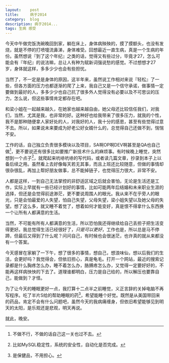 ```yaml
---
layout:    post
title:     病于2014
category:  blog
description: 病于2014...
tags: 生病 感受
---
```

今天中午做完饭洗碗晚回到家，躺在床上，身体病殃殃的，摸了摸额头，也没有发烧，就是不停的打喷嚏流鼻涕，身体难受。回想最近一直生病，真是一个生病的年份。虽然想说『到了这个年纪』之类的话，觉得又有些过分，毕竟才27，怎么可能会有『年纪』的说法嘛，总让人有种为赋新词强说愁的感觉。不过想想才27岁，身体就这样，多多少少也会有些担忧。

当然了，不一定是是身体的原因，这半年来，虽然说工作相对来说『轻松』了一些，但各方面的压力也都逐渐的爬了上来，我自己又是一个信守承诺，做事情一定要做到最好的人，多多少少也自己抗了很多外人觉得没有必要以及不可思议的压力，怎么说，但这些事情肯定都存在吧。

和梁小姐在一起越来越久，在她家也越来越自由，她父母还比较信任我们，对我们，当然，尤其是我，也非常的好。这种好也给我带来了很多压力，就我的个性，我不是那种随便拿人家好处的人，对我好的人，我十分的感恩，甚至有些觉得过意不去。所以，如果说未来要成为好老公好女婿什么的，总觉得自己还做不到，惴惴不安。

工作的话，自己独立负责很多模块以及项目，SA啊OP啊DEV啊甚至是QA也自己做[^1]，更不要说还有很多比如要推广新技术什么的麻烦事。有时候晚上睡觉，突然想到一个点子[^2]，就爬起来吭哧吭哧的写代码，或者读几篇文章，抄录到本子上以备后续之用。虽然看上去好像每天若无其事，而且上班还比较随意，但做的事情却很杂很乱，再加上帮好朋友做事，总不能掉链子，也觉得压力很大，非常不安。

[^1]: 不做不行，不做的话自己这一关也过不去。

[^2]: 比如MySQL稳定性，系统的安全性，自动化是否完成。

人都是这样，一到自己无法掌控的非舒适区域之后就会害怕，无论是生活还是工作，实际上早就有一些已经计划好的事情，比如可能两年后结婚和未来职业生涯的选择，但还是会觉得前途渺茫，更不要说周围人的眼光。我从来不在乎旁人的眼光，只是会怕最爱的人失望，怕自己失望，父母失望，梁小姐失望以及她父母的失望。想了这么多，就又睡不着觉了，想着如何才能变好，真是恨不得拿什么东西换一个让所有人都满意的生活。

当然，不可能有所有人都满意的生活，所以恐怕我还得继续给自己丢担子把生活变得更好。我总觉得生活已经很好了，*只是可以更好*，工作也是，所以总是马不停蹄，但最后又得到了什么呢？问问自己，有时候也会很迷茫，也许真的就从来都没有一个答案。

今天感冒在家躺了一下午，想了很多的事情，想自己，想浪味仙，想以后我们的生活，会更好吗？我觉得会，但依旧担心，真是龟毛。打开一个网站，最近的搜索记录都是什么胸疼怎么办，睡不着怎么办，胳膊疼怎么办，又觉得一定要好好的，不能再这样病怏怏的下去了。道理谁都明白，压力是自己给的，所以解压也要靠自己，能做到？才怪。

为了让今天的睡眠更好一点，我打算十二点半之前睡觉，义正言辞的关掉电脑不再写程序。吃了半片S给的帮助睡眠的药[^3]，希望能睡个好觉。既然是从美国带回来的药品，肯定不会有什么问题吧，虽然今天的我病痛缠身，但依旧希望能够见到明天的太阳，是乐观还是悲观，明天再说。

[^3]: 是保健品，不用担心。

就此，晚安。
